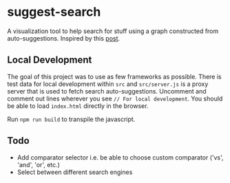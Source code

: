 # suggest-search
A visualization tool to help search for stuff using a graph constructed from auto-suggestions. Inspired by this [post](https://medium.com/applied-data-science/the-google-vs-trick-618c8fd5359f).

## Local Development
The goal of this project was to use as few frameworks as possible. There is test data for local development within `src` and `src/server.js` is a proxy server that is used to fetch search auto-suggestions. Uncomment and comment out lines wherever you see `// For local development`. You should be able to load `index.html` directly in the browser.

Run `npm run build` to transpile the javascript.

## Todo
- Add comparator selector i.e. be able to choose custom comparator ('vs', 'and', 'or', etc.)
- Select between different search engines